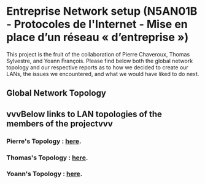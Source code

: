 # Entreprise Network setup (N5AN01B - Protocoles de l'Internet - Mise en place d’un réseau « d’entreprise »)
This project is the fruit of the collaboration of Pierre Chaveroux, Thomas Sylvestre, and Yoann François. Please find below both the global network topology and our respective reports as to how we decided to create our LANs, the issues we encountered, and what we would have liked to do next.

## Global Network Topology

## vvvBelow links to LAN topologies of the members of the projectvvv

### Pierre's Topology : [here](./README-Pierre.md).
### Thomas's Topology : [here](./README-Thomas.md).
### Yoann's Topology : [here](./README-Yoann.md).
